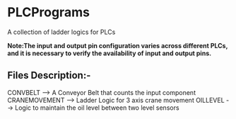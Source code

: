 # PLCPrograms
A collection of ladder logics for PLCs

**Note:The input and output pin configuration varies across different PLCs, and it is necessary to verify the availability of input and output pins.**

Files Description:-
-------------------
CONVBELT --> A Conveyor Belt that counts the input component
CRANEMOVEMENT --> Ladder Logic for 3 axis crane movement
OILLEVEL --> Logic to maintain the oil level between two level sensors
